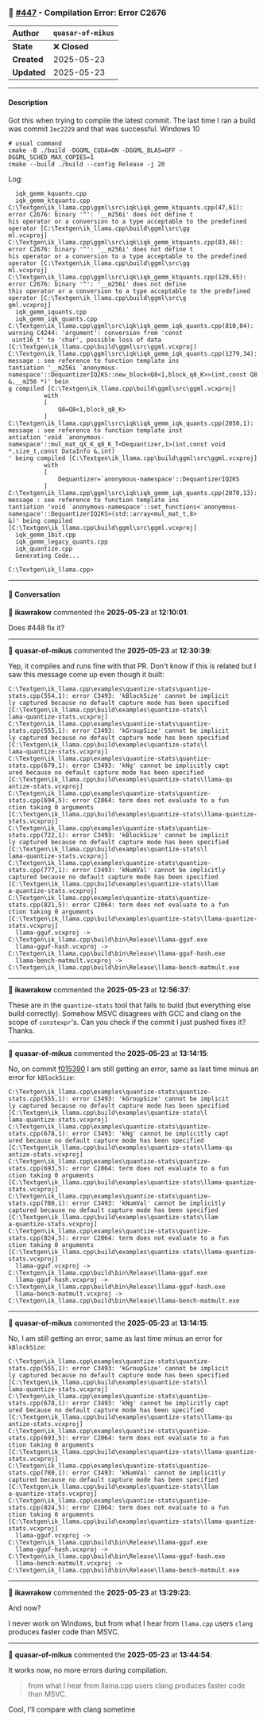 ### 📝 [#447](https://github.com/ikawrakow/ik_llama.cpp/issues/447) - Compilation Error: Error C2676

| **Author** | `quasar-of-mikus` |
| :--- | :--- |
| **State** | ❌ **Closed** |
| **Created** | 2025-05-23 |
| **Updated** | 2025-05-23 |

---

#### Description

Got this when trying to compile the latest commit. The last time I ran a build was commit `2ec2229` and that was successful.
Windows 10
```
# usual command
cmake -B ./build -DGGML_CUDA=ON -DGGML_BLAS=OFF -DGGML_SCHED_MAX_COPIES=1
cmake --build ./build --config Release -j 20
```

Log:
```
  iqk_gemm_kquants.cpp
  iqk_gemm_ktquants.cpp
C:\Textgen\ik_llama.cpp\ggml\src\iqk\iqk_gemm_ktquants.cpp(47,61): error C2676: binary '^': '__m256i' does not define t
his operator or a conversion to a type acceptable to the predefined operator [C:\Textgen\ik_llama.cpp\build\ggml\src\gg
ml.vcxproj]
C:\Textgen\ik_llama.cpp\ggml\src\iqk\iqk_gemm_ktquants.cpp(83,46): error C2676: binary '^': '__m256i' does not define t
his operator or a conversion to a type acceptable to the predefined operator [C:\Textgen\ik_llama.cpp\build\ggml\src\gg
ml.vcxproj]
C:\Textgen\ik_llama.cpp\ggml\src\iqk\iqk_gemm_ktquants.cpp(120,65): error C2676: binary '^': '__m256i' does not define
this operator or a conversion to a type acceptable to the predefined operator [C:\Textgen\ik_llama.cpp\build\ggml\src\g
gml.vcxproj]
  iqk_gemm_iquants.cpp
  iqk_gemm_iqk_quants.cpp
C:\Textgen\ik_llama.cpp\ggml\src\iqk\iqk_gemm_iqk_quants.cpp(810,84): warning C4244: 'argument': conversion from 'const
 uint16_t' to 'char', possible loss of data [C:\Textgen\ik_llama.cpp\build\ggml\src\ggml.vcxproj]
C:\Textgen\ik_llama.cpp\ggml\src\iqk\iqk_gemm_iqk_quants.cpp(1279,34): message : see reference to function template ins
tantiation '__m256i `anonymous-namespace'::DequantizerIQ2KS::new_block<Q8<1,block_q8_K>>(int,const Q8 &,__m256 *)' bein
g compiled [C:\Textgen\ik_llama.cpp\build\ggml\src\ggml.vcxproj]
          with
          [
              Q8=Q8<1,block_q8_K>
          ]
C:\Textgen\ik_llama.cpp\ggml\src\iqk\iqk_gemm_iqk_quants.cpp(2050,1): message : see reference to function template inst
antiation 'void `anonymous-namespace'::mul_mat_qX_K_q8_K_T<Dequantizer,1>(int,const void *,size_t,const DataInfo &,int)
' being compiled [C:\Textgen\ik_llama.cpp\build\ggml\src\ggml.vcxproj]
          with
          [
              Dequantizer=`anonymous-namespace'::DequantizerIQ2KS
          ]
C:\Textgen\ik_llama.cpp\ggml\src\iqk\iqk_gemm_iqk_quants.cpp(2070,13): message : see reference to function template ins
tantiation 'void `anonymous-namespace'::set_functions<`anonymous-namespace'::DequantizerIQ2KS>(std::array<mul_mat_t,8>
&)' being compiled [C:\Textgen\ik_llama.cpp\build\ggml\src\ggml.vcxproj]
  iqk_gemm_1bit.cpp
  iqk_gemm_legacy_quants.cpp
  iqk_quantize.cpp
  Generating Code...

C:\Textgen\ik_llama.cpp>
```

---

#### 💬 Conversation

👤 **ikawrakow** commented the **2025-05-23** at **12:10:01**:<br>

Does #448 fix it?

---

👤 **quasar-of-mikus** commented the **2025-05-23** at **12:30:39**:<br>

Yep, it compiles and runs fine with that PR. Don't know if this is related but I saw this message come up even though it built:
```
C:\Textgen\ik_llama.cpp\examples\quantize-stats\quantize-stats.cpp(554,1): error C3493: 'kBlockSize' cannot be implicit
ly captured because no default capture mode has been specified [C:\Textgen\ik_llama.cpp\build\examples\quantize-stats\l
lama-quantize-stats.vcxproj]
C:\Textgen\ik_llama.cpp\examples\quantize-stats\quantize-stats.cpp(555,1): error C3493: 'kGroupSize' cannot be implicit
ly captured because no default capture mode has been specified [C:\Textgen\ik_llama.cpp\build\examples\quantize-stats\l
lama-quantize-stats.vcxproj]
C:\Textgen\ik_llama.cpp\examples\quantize-stats\quantize-stats.cpp(679,1): error C3493: 'kNg' cannot be implicitly capt
ured because no default capture mode has been specified [C:\Textgen\ik_llama.cpp\build\examples\quantize-stats\llama-qu
antize-stats.vcxproj]
C:\Textgen\ik_llama.cpp\examples\quantize-stats\quantize-stats.cpp(694,5): error C2064: term does not evaluate to a fun
ction taking 0 arguments [C:\Textgen\ik_llama.cpp\build\examples\quantize-stats\llama-quantize-stats.vcxproj]
C:\Textgen\ik_llama.cpp\examples\quantize-stats\quantize-stats.cpp(722,1): error C3493: 'kBlockSize' cannot be implicit
ly captured because no default capture mode has been specified [C:\Textgen\ik_llama.cpp\build\examples\quantize-stats\l
lama-quantize-stats.vcxproj]
C:\Textgen\ik_llama.cpp\examples\quantize-stats\quantize-stats.cpp(777,1): error C3493: 'kNumVal' cannot be implicitly
captured because no default capture mode has been specified [C:\Textgen\ik_llama.cpp\build\examples\quantize-stats\llam
a-quantize-stats.vcxproj]
C:\Textgen\ik_llama.cpp\examples\quantize-stats\quantize-stats.cpp(821,5): error C2064: term does not evaluate to a fun
ction taking 0 arguments [C:\Textgen\ik_llama.cpp\build\examples\quantize-stats\llama-quantize-stats.vcxproj]
  llama-gguf.vcxproj -> C:\Textgen\ik_llama.cpp\build\bin\Release\llama-gguf.exe
  llama-gguf-hash.vcxproj -> C:\Textgen\ik_llama.cpp\build\bin\Release\llama-gguf-hash.exe
  llama-bench-matmult.vcxproj -> C:\Textgen\ik_llama.cpp\build\bin\Release\llama-bench-matmult.exe
```

---

👤 **ikawrakow** commented the **2025-05-23** at **12:56:37**:<br>

These are in the `quantize-stats` tool that fails to build (but everything else build correctly).
Somehow MSVC disagrees with GCC and clang on the scope of `constexpr`'s. Can you check if the commit I just pushed fixes it? Thanks.

---

👤 **quasar-of-mikus** commented the **2025-05-23** at **13:14:15**:<br>

No, on commit [f015390](https://github.com/ikawrakow/ik_llama.cpp/pull/448/commits/f015390efa54b21752e3a76c212c93614cfff7ca) I am still getting an error, same as last time minus an error for `kBlockSize`:
```
C:\Textgen\ik_llama.cpp\examples\quantize-stats\quantize-stats.cpp(555,1): error C3493: 'kGroupSize' cannot be implicit
ly captured because no default capture mode has been specified [C:\Textgen\ik_llama.cpp\build\examples\quantize-stats\l
lama-quantize-stats.vcxproj]
C:\Textgen\ik_llama.cpp\examples\quantize-stats\quantize-stats.cpp(678,1): error C3493: 'kNg' cannot be implicitly capt
ured because no default capture mode has been specified [C:\Textgen\ik_llama.cpp\build\examples\quantize-stats\llama-qu
antize-stats.vcxproj]
C:\Textgen\ik_llama.cpp\examples\quantize-stats\quantize-stats.cpp(693,5): error C2064: term does not evaluate to a fun
ction taking 0 arguments [C:\Textgen\ik_llama.cpp\build\examples\quantize-stats\llama-quantize-stats.vcxproj]
C:\Textgen\ik_llama.cpp\examples\quantize-stats\quantize-stats.cpp(780,1): error C3493: 'kNumVal' cannot be implicitly
captured because no default capture mode has been specified [C:\Textgen\ik_llama.cpp\build\examples\quantize-stats\llam
a-quantize-stats.vcxproj]
C:\Textgen\ik_llama.cpp\examples\quantize-stats\quantize-stats.cpp(824,5): error C2064: term does not evaluate to a fun
ction taking 0 arguments [C:\Textgen\ik_llama.cpp\build\examples\quantize-stats\llama-quantize-stats.vcxproj]
  llama-gguf.vcxproj -> C:\Textgen\ik_llama.cpp\build\bin\Release\llama-gguf.exe
  llama-gguf-hash.vcxproj -> C:\Textgen\ik_llama.cpp\build\bin\Release\llama-gguf-hash.exe
  llama-bench-matmult.vcxproj -> C:\Textgen\ik_llama.cpp\build\bin\Release\llama-bench-matmult.exe
```

---

👤 **quasar-of-mikus** commented the **2025-05-23** at **13:14:15**:<br>

No, I am still getting an error, same as last time minus an error for `kBlockSize`:
```
C:\Textgen\ik_llama.cpp\examples\quantize-stats\quantize-stats.cpp(555,1): error C3493: 'kGroupSize' cannot be implicit
ly captured because no default capture mode has been specified [C:\Textgen\ik_llama.cpp\build\examples\quantize-stats\l
lama-quantize-stats.vcxproj]
C:\Textgen\ik_llama.cpp\examples\quantize-stats\quantize-stats.cpp(678,1): error C3493: 'kNg' cannot be implicitly capt
ured because no default capture mode has been specified [C:\Textgen\ik_llama.cpp\build\examples\quantize-stats\llama-qu
antize-stats.vcxproj]
C:\Textgen\ik_llama.cpp\examples\quantize-stats\quantize-stats.cpp(693,5): error C2064: term does not evaluate to a fun
ction taking 0 arguments [C:\Textgen\ik_llama.cpp\build\examples\quantize-stats\llama-quantize-stats.vcxproj]
C:\Textgen\ik_llama.cpp\examples\quantize-stats\quantize-stats.cpp(780,1): error C3493: 'kNumVal' cannot be implicitly
captured because no default capture mode has been specified [C:\Textgen\ik_llama.cpp\build\examples\quantize-stats\llam
a-quantize-stats.vcxproj]
C:\Textgen\ik_llama.cpp\examples\quantize-stats\quantize-stats.cpp(824,5): error C2064: term does not evaluate to a fun
ction taking 0 arguments [C:\Textgen\ik_llama.cpp\build\examples\quantize-stats\llama-quantize-stats.vcxproj]
  llama-gguf.vcxproj -> C:\Textgen\ik_llama.cpp\build\bin\Release\llama-gguf.exe
  llama-gguf-hash.vcxproj -> C:\Textgen\ik_llama.cpp\build\bin\Release\llama-gguf-hash.exe
  llama-bench-matmult.vcxproj -> C:\Textgen\ik_llama.cpp\build\bin\Release\llama-bench-matmult.exe
```

---

👤 **ikawrakow** commented the **2025-05-23** at **13:29:23**:<br>

And now?

I never work on Windows, but from what I hear from `llama.cpp` users `clang` produces faster code than MSVC.

---

👤 **quasar-of-mikus** commented the **2025-05-23** at **13:44:54**:<br>

It works now, no more errors during compilation.
>from what I hear from llama.cpp users clang produces faster code than MSVC.

Cool, I'll compare with clang sometime